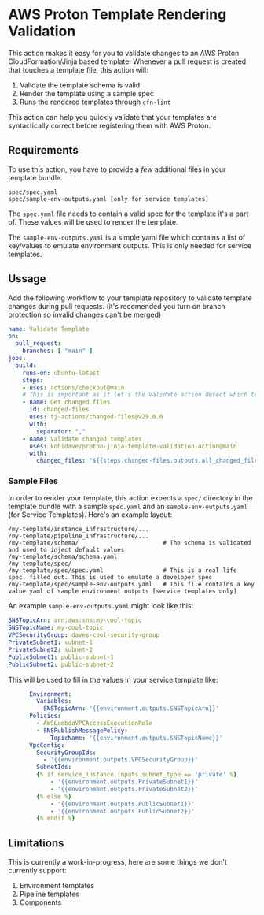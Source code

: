 # AWS Proton Template Rendering Validation

This action makes it easy for you to validate changes to an AWS Proton CloudFormation/Jinja based template. Whenever a pull request is created that touches a template file, this action will:

1. Validate the template schema is valid
2. Render the template using a sample spec
3. Runs the rendered templates through `cfn-lint` 

This action can help you quickly validate that your templates are syntactically correct before registering them with AWS Proton.

## Requirements

To use this action, you have to provide a _few_ additional files in your template bundle. 

```
spec/spec.yaml
spec/sample-env-outputs.yaml [only for service templates]
```

The `spec.yaml` file needs to contain a valid spec for the template it's a part of. These values will be used to render the template.

The `sample-env-outputs.yaml` is a simple yaml file which contains a list of key/values to emulate environment outputs. This is only needed for service templates.



## Ussage 

Add the following workflow to your template repository to validate template changes during pull requests. (it's recomended you turn on branch protection so invalid changes can't be merged)

```yaml
name: Validate Template
on:
  pull_request:
    branches: [ "main" ]
jobs:
  build:
    runs-on: ubuntu-latest
    steps:
    - uses: actions/checkout@main
    # This is important as it let's the Validate action detect which templates have changed
    - name: Get changed files
      id: changed-files
      uses: tj-actions/changed-files@v29.0.0
      with:
        separator: ","
    - name: Validate changed templates
      uses: kohidave/proton-jinja-template-validation-action@main
      with: 
        changed_files: "${{steps.changed-files.outputs.all_changed_files}}"

```

### Sample Files

In order to render your template, this action expects a `spec/` directory in the template bundle with a sample `spec.yaml` and an `sample-env-outputs.yaml` (for Service Templates). Here's an example layout:


```
/my-template/instance_infrastructure/...
/my-template/pipeline_infrastructure/...
/my-template/schema/                        # The schema is validated and used to inject default values
/my-template/schema/schema.yaml
/my-template/spec/
/my-template/spec/spec.yaml                 # This is a real life spec, filled out. This is used to emulate a developer spec
/my-template/spec/sample-env-outputs.yaml   # This file contains a key value yaml of sample environment outputs [service templates only]
```

An example `sample-env-outputs.yaml` might look like this:

```yaml
SNSTopicArn: arn:aws:sns:my-cool-topic
SNSTopicName: my-cool-topic
VPCSecurityGroup: daves-cool-security-group
PrivateSubnet1: subnet-1
PrivateSubnet2: subnet-2
PublicSubnet1: public-subnet-1
PublicSubnet2: public-subnet-2
```

This will be used to fill in the values in your service template like:

```yaml
      Environment:
        Variables:
          SNSTopicArn: '{{environment.outputs.SNSTopicArn}}'
      Policies:
        - AWSLambdaVPCAccessExecutionRole
        - SNSPublishMessagePolicy:
            TopicName: '{{environment.outputs.SNSTopicName}}'
      VpcConfig:
        SecurityGroupIds:
          - '{{environment.outputs.VPCSecurityGroup}}'
        SubnetIds:
        {% if service_instance.inputs.subnet_type == 'private' %}
            - '{{environment.outputs.PrivateSubnet1}}'
            - '{{environment.outputs.PrivateSubnet2}}'
        {% else %}
            - '{{environment.outputs.PublicSubnet1}}'
            - '{{environment.outputs.PublicSubnet2}}'
        {% endif %}
```


## Limitations

This is currently a work-in-progress, here are some things we don't currently support:

1. Environment templates
2. Pipeline templates
3. Components 
